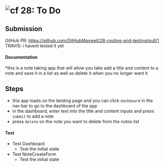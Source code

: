 ![cf](http://i.imgur.com/7v5ASc8.png) 28: To Do
===

## Submission

GitHub PR: https://github.com/GitHubMaxwell/28-routing-and-testing/pull/1
TRAVIS: i havent tested it yet


#### Documentation  
*this is a note taking app that will allow you take add a title and content to a note and save it in a list as well as delete it when you no longer want it


## Steps
* this app loads on the landing page and you can click `dashboard` in the nav bar to go to the dashboard of the app
* in the dashboard, enter text into the title and content inputs and press `submit` to add a note
* press `delete` on the note you want to delete from the notes list


#### Test
* Test Dashboard
  * Test the initial state
* Test NoteCreateForm
  * Test the initial state